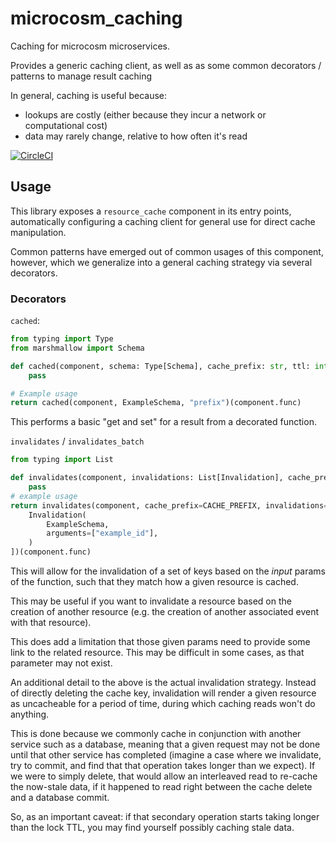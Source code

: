 # microcosm_caching

Caching for microcosm microservices.

Provides a generic caching client, as well as as some common decorators / patterns to manage result caching

In general, caching is useful because:
* lookups are costly (either because they incur a network or computational cost)
* data may rarely change, relative to how often it's read

[![CircleCI](https://circleci.com/gh/globality-corp/microcosm-caching.svg?style=svg&circle-token=4d985d6947b5d753c6f3b779a2475f389e7c0ef1)](https://circleci.com/gh/globality-corp/microcosm-caching)

## Usage ##
This library exposes a `resource_cache` component in its entry points, automatically configuring a caching client
for general use for direct cache manipulation.

Common patterns have emerged out of common usages of this component, however, which we generalize into a general caching
strategy via several decorators.

### Decorators ###
`cached`:
```python
from typing import Type
from marshmallow import Schema

def cached(component, schema: Type[Schema], cache_prefix: str, ttl: int = DEFAULT_TTL):
    pass

# Example usage
return cached(component, ExampleSchema, "prefix")(component.func)
```
This performs a basic "get and set" for a result from a decorated function.

`invalidates` / `invalidates_batch`
```python
from typing import List

def invalidates(component, invalidations: List[Invalidation], cache_prefix, lock_ttl=DEFAULT_LOCK_TTL):
    pass
# example usage
return invalidates(component, cache_prefix=CACHE_PREFIX, invalidations=[
    Invalidation(
        ExampleSchema,
        arguments=["example_id"],
    )
])(component.func)
```
This will allow for the invalidation of a set of keys based on the *input* params of the function, such that they match
how a given resource is cached.

This may be useful if you want to invalidate a resource based on the creation of another resource (e.g. the creation of
another associated event with that resource).

This does add a limitation that those given params need to provide some link to the related resource. This may be
difficult in some cases, as that parameter may not exist.

An additional detail to the above is the actual invalidation strategy. Instead of directly deleting the cache key,
invalidation will render a given resource as uncacheable for a period of time, during which caching reads won't do anything.

This is done because we commonly cache in conjunction with another service such as a database, meaning that a
given request may not be done until that other service has completed (imagine a case where we invalidate, try to commit,
and find that that operation takes longer than we expect). If we were to simply delete, that would allow an interleaved
read to re-cache the now-stale data, if it happened to read right between the cache delete and a database commit.

So, as an important caveat: if that secondary operation starts taking longer than the lock TTL, you may find yourself
possibly caching stale data.
